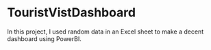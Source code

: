 # TouristVistDashboard
In this project, I used random data in an Excel sheet to make a decent dashboard using PowerBI.
